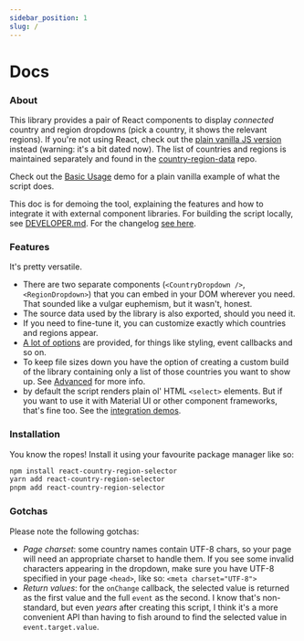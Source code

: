 ```yaml
---
sidebar_position: 1
slug: /
---
```


# Docs

### About

This library provides a pair of React components to display _connected_ country and region dropdowns (pick a country, it shows the relevant regions). If you're not using React, check out the [plain vanilla JS version](https://github.com/country-regions/country-region-selector) instead (warning: it's a bit dated now). The list of countries and regions is maintained separately and found in the [country-region-data](https://github.com/country-regions/country-region-data) repo.

Check out the [Basic Usage](./Demos/BasicUsage) demo for a plain vanilla example of what the script does.

This doc is for demoing the tool, explaining the features and how to integrate it with external component libraries. For building the script locally,
see [DEVELOPER.md](https://github.com/country-regions/react-country-region-selector/blob/master/DEVELOPER.md). For the changelog [see here](https://github.com/country-regions/react-country-region-selector/blob/master/CHANGELOG.md).

### Features

It's pretty versatile.

- There are two separate components (`<CountryDropdown />`, `<RegionDropdown>`) that you can embed in your
  DOM wherever you need. That sounded like a vulgar euphemism, but it wasn't, honest.
- The source data used by the library is also exported, should you need it.
- If you need to fine-tune it, you can customize exactly which countries and regions appear.
- [A lot of options](./props.md) are provided, for things like styling, event callbacks and so on.
- To keep file sizes down you have the option of creating a custom build of the library containing only a list of
  those countries you want to show up. See [Advanced](./advanced/) for more info.
- by default the script renders plain ol' HTML `<select>` elements. But if you want to use it with Material UI or other component frameworks, that's fine too. See the [integration demos](./Demos/integrations/).

### Installation

You know the ropes! Install it using your favourite package manager like so:

```bash
npm install react-country-region-selector
yarn add react-country-region-selector
pnpm add react-country-region-selector
```

### Gotchas

Please note the following gotchas:

- _Page charset_: some country names contain UTF-8 chars, so your page will need an appropriate charset to handle them.
  If you see some invalid characters appearing in the dropdown, make sure you have UTF-8 specified in your page
  <code>&lt;head&gt;</code>, like so: `<meta charset="UTF-8">`
- _Return values_: for the `onChange` callback, the selected value is returned as the first value and the full `event` as the
  second. I know that's non-standard, but even _years_ after creating this script, I think it's a more convenient API
  than having to fish around to find the selected value in `event.target.value`.
